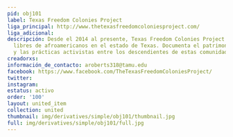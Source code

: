 ```yaml
---
pid: obj101
label: Texas Freedom Colonies Project
liga_principal: http://www.thetexasfreedomcoloniesproject.com/
liga_adicional: 
descripción: Desde el 2014 al presente, Texas Freedom Colonies Project mapea las colonias
  libres de afroamericanos en el estado de Texas. Documenta el patrimonio afroamericano
  y las prácticas activistas entre los descendientes de estas comunidades históricas.
creadorxs: 
información_de_contacto: aroberts318@tamu.edu
facebook: https://www.facebook.com/TheTexasFreedomColoniesProject/
twitter: 
instagram: 
estatus: activo
order: '100'
layout: united_item
collection: united
thumbnail: img/derivatives/simple/obj101/thumbnail.jpg
full: img/derivatives/simple/obj101/full.jpg
---
```

